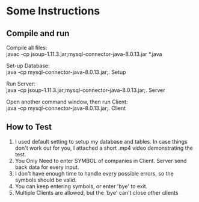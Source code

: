 # Some Instructions

## Compile and run

Compile all files:  
javac -cp jsoup-1.11.3.jar;mysql-connector-java-8.0.13.jar *.java  

Set-up Database:  
java -cp mysql-connector-java-8.0.13.jar;. Setup  

Run Server:  
java -cp jsoup-1.11.3.jar;mysql-connector-java-8.0.13.jar;. Server  

Open another command window, then run Client:  
java -cp mysql-connector-java-8.0.13.jar;. Client  

## How to Test

1. I used default setting to setup my database and tables. In case things don't work out for you, I attached a short .mp4 video demonstrating the test.
2. You Only Need to enter SYMBOL of companies in Client. Server send back data for every input.
3. I don't have enough time to handle every possible errors, so the symbols should be valid.
4. You can keep entering symbols, or enter 'bye' to exit.
5. Multiple Clients are allowed, but the 'bye' can't close other clients